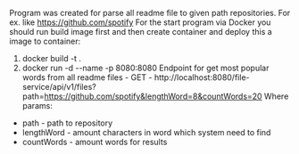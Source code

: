 Program was created for parse all readme file to given path repositories. For ex. like https://github.com/spotify
For the start program via Docker you should run build image first and then create container and deploy this a image to container: 
1) docker build -t <your name image> .
2) docker run -d --name <your name container> -p 8080:8080 <your name image>
Endpoint for get most popular words from all readme files - 
GET - http://localhost:8080/file-service/api/v1/files?path=https://github.com/spotify&lengthWord=8&countWords=20
Where params: 
- path - path to repository
- lengthWord - amount characters in word which system need to find
- countWords - amount words for results
